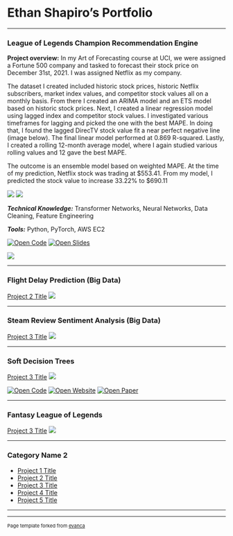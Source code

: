 # Ethan Shapiro’s Portfolio

---

### League of Legends Champion Recommendation Engine

**Project overview:** In my Art of Forecasting course at UCI, we were assigned a Fortune 500 company and tasked to forecast their stock price on December 31st, 2021. I was assigned Netflix as my company.

The dataset I created included historic stock prices, historic Netflix subscribers, market index values, and competitor stock values all on a monthly basis. From there I created an ARIMA model and an ETS model based on historic stock prices. Next, I created a linear regression model using lagged index and competitor stock values. I investigated various timeframes for lagging and picked the one with the best MAPE. In doing that, I found the lagged DirecTV stock value fit a near perfect negative line (image below). The final linear model performed at 0.869 R-squared. Lastly, I created a rolling 12-month average model, where I again studied various rolling values and 12 gave the best MAPE.  

The outcome is an ensemble model based on weighted MAPE. At the time of my prediction, Netflix stock was trading at $553.41. From my model, I predicted the stock value to increase 33.22% to $690.11

<img src="images/netflix_img.png?raw=true"/>
<img src="images/netflix_img2.png?raw=true"/>

***Technical Knowledge:*** Transformer Networks, Neural Networks, Data Cleaning, Feature Engineering

***Tools:*** Python, PyTorch, AWS EC2

[![Open Code](https://img.shields.io/badge/Jupyter-Open_Files-red?logo=Jupyter)](https://github.com/m-carini/m-carini.github.io/tree/main/netflix)
[![Open Slides](https://img.shields.io/badge/PPT-View_Slides-red?logo=microsoftpowerpoint)](docs/Netflix_Presentation_Notes.pptx)

<img src="images/dummy_thumbnail.jpg?raw=true"/>

---
### Flight Delay Prediction (Big Data)
[Project 2 Title](/pdf/sample_presentation.pdf)
<img src="images/dummy_thumbnail.jpg?raw=true"/>

---
### Steam Review Sentiment Analysis (Big Data)
[Project 3 Title](http://example.com/)
<img src="images/dummy_thumbnail.jpg?raw=true"/>

---

### Soft Decision Trees
[Project 3 Title](http://example.com/)
<img src="images/dummy_thumbnail.jpg?raw=true"/>

[![Open Code](https://img.shields.io/badge/Jupyter-Open_Files-red?logo=github)](https://github.com/m-carini/m-carini.github.io/tree/main/netflix)
[![Open Website](https://img.shields.io/badge/Website-Open_Link-2138EB)](https://ethan-shapiro.github.io/Soft-Decision-Tree-Feature-Learning/)
[![Open Paper](https://img.shields.io/badge/Research_Paper-View_Paper-green?logo=googledrive)](https://drive.google.com/file/d/1JX0qreDo9ni1c6ET5OXIEipF0WAP-Xel/view)

---

### Fantasy League of Legends
[Project 3 Title](http://example.com/)
<img src="images/dummy_thumbnail.jpg?raw=true"/>

---
### Category Name 2

- [Project 1 Title](http://example.com/)
- [Project 2 Title](http://example.com/)
- [Project 3 Title](http://example.com/)
- [Project 4 Title](http://example.com/)
- [Project 5 Title](http://example.com/)

---




---
<p style="font-size:11px">Page template forked from <a href="https://github.com/evanca/quick-portfolio">evanca</a></p>
<!-- Remove above link if you don't want to attibute -->
